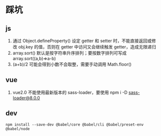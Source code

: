# 踩坑

## js

1. 通过 Object.defineProperty() 设定 getter 和 setter 时，不能直接返回或修改 obj.key 的值，否则在 getter 中访问又会继续触发 getter，造成无限递归
2. array.sort() 默认是按字符串升序排列；要按数字排列可写成 array.sort((a,b)=>a-b)
3. (a+b)/2 可能会得到小数不会取整，需要手动调用 Math.floor()

## vue

1. vue2.0 不能使用最新版本的 sass-loader，要使用 npm i -D sass-loader@8.0.0

## dev

```shell
npm install --save-dev @babel/core @babel/cli @babel/preset-env @babel/node
```
